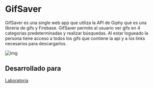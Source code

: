 # GifSaver

GifSaver es una single web app que utiliza la API de Giphy que es una libreria de gifs y Firebase. GifSaver permite al usuario ver gifs en 4 categorias predeterminadas y realizar búsquedas. Al estar logueado la persona tiene acceso a todos los gifs que contiene la api y a los links necesarios para descargarlos. 

![img](https://image.ibb.co/n16AdH/home.png)

## Desarrollado para 

[Laboratoria](http://laboratoria.la)

